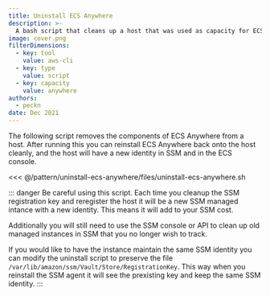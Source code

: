 ```yaml
---
title: Uninstall ECS Anywhere
description: >-
  A bash script that cleans up a host that was used as capacity for ECS Anywhere
image: cover.png
filterDimensions:
  - key: tool
    value: aws-cli
  - key: type
    value: script
  - key: capacity
    value: anywhere
authors:
  - peckn
date: Dec 2021
---
```


The following script removes the components of ECS Anywhere from a host.
After running this you can reinstall ECS Anywhere back onto the host cleanly, and the host will have a new identity in SSM and in the ECS console.

<<< @/pattern/uninstall-ecs-anywhere/files/uninstall-ecs-anywhere.sh

::: danger
Be careful using this script. Each time you cleanup the SSM registration key and reregister the host it will be a new SSM managed intance with a new identity. This means it will add to your SSM cost.

Additionally you will still need to use the SSM console or API to clean up old managed instances in SSM that you no longer wish to track.

If you would like to have the instance maintain the same SSM identity
you can modify the uninstall script to preserve the file `/var/lib/amazon/ssm/Vault/Store/RegistrationKey`. This way when you reinstall the SSM agent it will see the prexisting key and keep the same SSM identity.
:::
